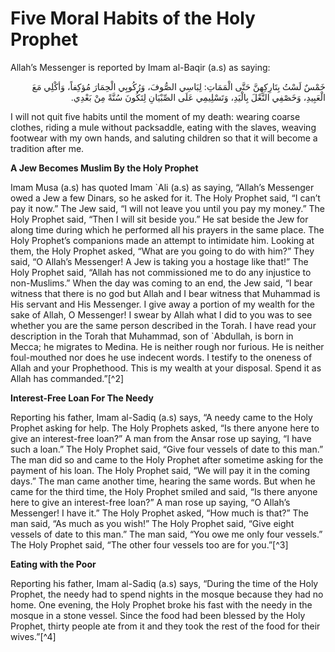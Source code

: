 Five Moral Habits of the Holy Prophet
=====================================

Allah’s Messenger is reported by Imam al-Baqir (a.s) as saying:

<p dir="rtl">
خَمْسٌ لَسْتُ بِتَارِكِهِنَّ حَتَّى الْمَمَاتِ: لِبَاسِي الصُّوفَ،
وَرُكُوبِي الْحِمَارَ مُؤكِفاً، وَأكْلِي مَعَ الْعَبِيدِ، وَخَصْفِي
النَّعْلَ بِالْيَدِ، وَتَسْلِيمِي عَلَى الصِّبْيَانِ لِتَكُونَ سُنَّةً
مِنْ بَعْدِي.
</p>

I will not quit five habits until the moment of my death: wearing
coarse clothes, riding a mule without packsaddle, eating with the
slaves, weaving footwear with my own hands, and saluting children so
that it will become a tradition after me.

**A Jew Becomes Muslim By the Holy Prophet**

Imam Musa (a.s) has quoted Imam \`Ali (a.s) as saying, “Allah’s
Messenger owed a Jew a few Dinars, so he asked for it. The Holy Prophet
said, “I can’t pay it now.” The Jew said, “I will not leave you until
you pay my money.” The Holy Prophet said, “Then I will sit beside you.”
He sat beside the Jew for along time during which he performed all his
prayers in the same place. The Holy Prophet’s companions made an attempt
to intimidate him. Looking at them, the Holy Prophet asked, “What are
you going to do with him?” They said, “O Allah’s Messenger! A Jew is
taking you a hostage like that!” The Holy Prophet said, “Allah has not
commissioned me to do any injustice to non-Muslims.” When the day was
coming to an end, the Jew said, “I bear witness that there is no god but
Allah and I bear witness that Muhammad is His servant and His Messenger.
I give away a portion of my wealth for the sake of Allah, O Messenger! I
swear by Allah what I did to you was to see whether you are the same
person described in the Torah. I have read your description in the Torah
that Muhammad, son of \`Abdullah, is born in Mecca; he migrates to
Medina. He is neither rough nor furious. He is neither foul-mouthed nor
does he use indecent words. I testify to the oneness of Allah and your
Prophethood. This is my wealth at your disposal. Spend it as Allah has
commanded.”[^2]

**Interest-Free Loan For The Needy**

Reporting his father, Imam al-Sadiq (a.s) says, “A needy came to the
Holy Prophet asking for help. The Holy Prophets asked, “Is there anyone
here to give an interest-free loan?” A man from the Ansar rose up
saying, “I have such a loan.” The Holy Prophet said, “Give four vessels
of date to this man.” The man did so and came to the Holy Prophet after
sometime asking for the payment of his loan. The Holy Prophet said, “We
will pay it in the coming days.” The man came another time, hearing the
same words. But when he came for the third time, the Holy Prophet smiled
and said, “Is there anyone here to give an interest-free loan?” A man
rose up saying, “O Allah’s Messenger! I have it.” The Holy Prophet
asked, “How much is that?” The man said, “As much as you wish!” The Holy
Prophet said, “Give eight vessels of date to this man.” The man said,
“You owe me only four vessels.” The Holy Prophet said, “The other four
vessels too are for you.”[^3]

**Eating with the Poor**

Reporting his father, Imam al-Sadiq (a.s) says, “During the time of the
Holy Prophet, the needy had to spend nights in the mosque because they
had no home. One evening, the Holy Prophet broke his fast with the needy
in the mosque in a stone vessel. Since the food had been blessed by the
Holy Prophet, thirty people ate from it and they took the rest of the
food for their wives.”[^4]


